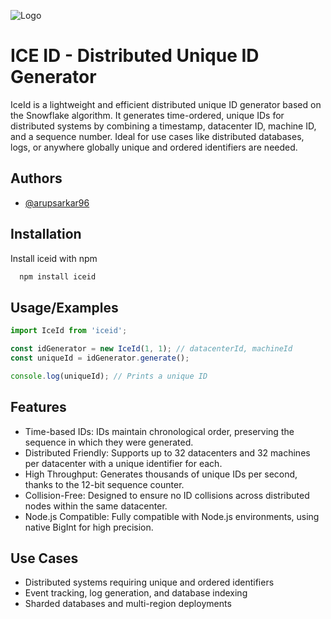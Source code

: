 
![Logo](https://dev-to-uploads.s3.amazonaws.com/uploads/articles/th5xamgrr6se0x5ro4g6.png)


# ICE ID - Distributed Unique ID Generator
IceId is a lightweight and efficient distributed unique ID generator based on the Snowflake algorithm. It generates time-ordered, unique IDs for distributed systems by combining a timestamp, datacenter ID, machine ID, and a sequence number. Ideal for use cases like distributed databases, logs, or anywhere globally unique and ordered identifiers are needed.


## Authors

- [@arupsarkar96](https://www.github.com/arupsarkar96)


## Installation

Install iceid with npm

```bash
  npm install iceid
```
    
## Usage/Examples

```javascript
import IceId from 'iceid';

const idGenerator = new IceId(1, 1); // datacenterId, machineId
const uniqueId = idGenerator.generate();

console.log(uniqueId); // Prints a unique ID
```


## Features

- Time-based IDs: IDs maintain chronological order, preserving the sequence in which they were generated.
- Distributed Friendly: Supports up to 32 datacenters and 32 machines per datacenter with a unique identifier for each.
- High Throughput: Generates thousands of unique IDs per second, thanks to the 12-bit sequence counter.
- Collision-Free: Designed to ensure no ID collisions across distributed nodes within the same datacenter.
- Node.js Compatible: Fully compatible with Node.js environments, using native BigInt for high precision.

## Use Cases
- Distributed systems requiring unique and ordered identifiers
- Event tracking, log generation, and database indexing
- Sharded databases and multi-region deployments
